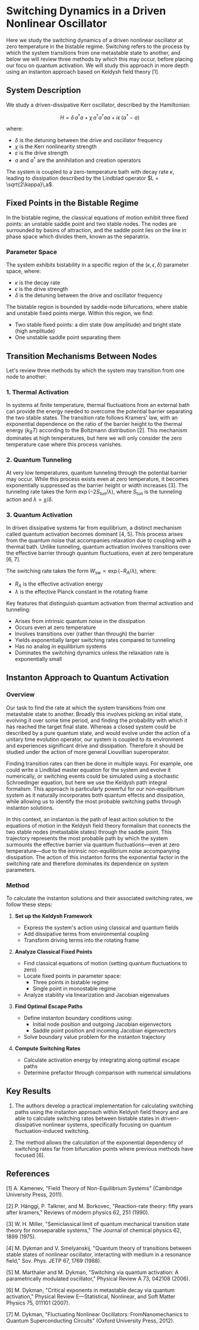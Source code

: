 # Switching Dynamics in a Driven Nonlinear Oscillator

Here we study the switching dynamics of a driven nonlinear oscillator at zero temperature in the bistable regime. Switching refers to the process by which the system transitions from one metastable state to another, and below we will review three methods by which this may occur, before placing our focu on quantum activation. We will study this approach in more depth using an instanton approach based on Keldysh field theory [1].

## System Description

We study a driven-dissipative Kerr oscillator, described by the Hamiltonian:

$$
H = \delta\,a^\dagger a + \chi\,a^\dagger a^\dagger aa + i\varepsilon\,(a^\dagger - a)
$$

where:
- $\delta$ is the detuning between the drive and oscillator frequency
- $\chi$ is the Kerr nonlinearity strength
- $\varepsilon$ is the drive strength
- $a$ and $a^\dagger$ are the annihilation and creation operators

The system is coupled to a zero-temperature bath with decay rate $\kappa$, leading to dissipation described by the Lindblad operator $L = \sqrt{2\kappa}\,a$.

## Fixed Points in the Bistable Regime

In the bistable regime, the classical equations of motion exhibit three fixed points: an unstable saddle point and two stable nodes. The nodes are surrounded by basins of attraction, and the saddle point lies on the line in phase space which divides them, known as the separatrix.

### Parameter Space

The system exhibits bistability in a specific region of the $(\kappa, \epsilon, \delta)$ parameter space, where:
- $\kappa$ is the decay rate
- $\epsilon$ is the drive strength
- $\delta$ is the detuning between the drive and oscillator frequency

The bistable region is bounded by saddle-node bifurcations, where stable and unstable fixed points merge. Within this region, we find:
- Two stable fixed points: a dim state (low amplitude) and bright state (high amplitude)
- One unstable saddle point separating them

## Transition Mechanisms Between Nodes

Let's review three methods by which the system may transition from one node to another:

### 1. Thermal Activation

In systems at finite temperature, thermal fluctuations from an external bath can provide the energy needed to overcome the potential barrier separating the two stable states. The transition rate follows Kramers' law, with an exponential dependence on the ratio of the barrier height to the thermal energy ($k_BT$) according to the Boltzmann distribution [2]. This mechanism dominates at high temperatures, but here we will only consider the zero temperature case where this process vanishes.

### 2. Quantum Tunneling

At very low temperatures, quantum tunneling through the potential barrier may occur. While this process exists even at zero temperature, it becomes exponentially suppressed as the barrier height or width increases [3]. The tunneling rate takes the form $\exp(-2S_{\text{tun}}/\lambda)$, where $S_{\text{tun}}$ is the tunneling action and $\lambda=\chi/\delta$.

### 3. Quantum Activation

In driven dissipative systems far from equilibrium, a distinct mechanism called quantum activation becomes dominant [4, 5]. This process arises from the quantum noise that accompanies relaxation due to coupling with a thermal bath. Unlike tunneling, quantum activation involves transitions over the effective barrier through quantum fluctuations, even at zero temperature [6, 7]. 

The switching rate takes the form $W_{\text{sw}} \propto \exp(-R_A/\lambda)$, where:
- $R_A$ is the effective activation energy
- $\lambda$ is the effective Planck constant in the rotating frame

Key features that distinguish quantum activation from thermal activation and tunneling:
- Arises from intrinsic quantum noise in the dissipation
- Occurs even at zero temperature
- Involves transitions over (rather than through) the barrier
- Yields exponentially larger switching rates compared to tunneling
- Has no analog in equilibrium systems
- Dominates the switching dynamics unless the relaxation rate is exponentially small

## Instanton Approach to Quantum Activation

### Overview

Our task to find the rate at which the system transitions from one metastable state to another. Broadly this involves picking an initial state, evolving it over some time period, and finding the probability with which it has reached the target final state. Whereas a closed system could be described by a pure quantum state, and would evolve under the action of a unitary time evolution operator, our system is coupled to its environment and experiences significant drive and dissipation. Therefore it should be studied under the action of more general Liouvillian superoperator.

Finding transition rates can then be done in multiple ways. For example, one could write a Lindblad master equation for the system and evolve it numerically, or switching events could be simulated using a stochastic Schroedinger equation, but here we use the Keldysh path integral formalism. This approach is particularly powerful for our non-equilibrium system as it naturally incorporates both quantum effects and dissipation, while allowing us to identify the most probable switching paths through instanton solutions.

In this context, an instanton is the path of least action solution to the equations of motion in the Keldysh field theory formalism that connects the two stable nodes (metastable states) through the saddle point. This trajectory represents the most probable path by which the system surmounts the effective barrier via quantum fluctuations—even at zero temperature—due to the intrinsic non-equilibrium noise accompanying dissipation. The action of this instanton forms the exponential factor in the switching rate and therefore dominates its dependence on system parameters.

### Method

To calculate the instanton solutions and their associated switching rates, we follow these steps:

1. **Set up the Keldysh Framework**
   - Express the system's action using classical and quantum fields
   - Add dissipative terms from environmental coupling
   - Transform driving terms into the rotating frame

2. **Analyze Classical Fixed Points**
   - Find classical equations of motion (setting quantum fluctuations to zero)
   - Locate fixed points in parameter space:
     * Three points in bistable regime
     * Single point in monostable regime
   - Analyze stability via linearization and Jacobian eigenvalues

3. **Find Optimal Escape Paths**
   - Define instanton boundary conditions using:
     * Initial node position and outgoing Jacobian eigenvectors
     * Saddle point position and incoming Jacobian eigenvectors
   - Solve boundary value problem for the instanton trajectory

4. **Compute Switching Rates**
   - Calculate activation energy by integrating along optimal escape paths
   - Determine prefactor through comparison with numerical simulations

## Key Results

1. The authors develop a practical implementation for calculating switching paths using the instanton approach within Keldysh field theory and are able to calculate switching rates between bistable states in driven-dissipative nonlinear systems, specifically focusing on quantum fluctuation-induced switching.

2. The method allows the calculation of the exponential dependency of switching rates far from bifurcation points where previous methods have focused [6].

## References

[1] A. Kamenev, "Field Theory of Non-Equilibrium Systems" (Cambridge University Press, 2011).

[2] P. Hänggi, P. Talkner, and M. Borkovec, "Reaction-rate theory: fifty years after kramers," Reviews of modern physics 62, 251 (1990).

[3] W. H. Miller, "Semiclassical limit of quantum mechanical transition state theory for nonseparable systems," The Journal of chemical physics 62, 1899 (1975).

[4] M. Dykman and V. Smelyanskij, "Quantum theory of transitions between stable states of nonlinear oscillator, interacting with medium in a resonance field," Sov. Phys. JETP 67, 1769 (1988).

[5] M. Marthaler and M. Dykman, "Switching via quantum activation: A parametrically modulated oscillator," Physical Review A 73, 042108 (2006).

[6] M. Dykman, "Critical exponents in metastable decay via quantum activation," Physical Review E—Statistical, Nonlinear, and Soft Matter Physics 75, 011101 (2007).

[7] M. Dykman, "Fluctuating Nonlinear Oscillators: FromNanomechanics to Quantum Superconducting Circuits" (Oxford University Press, 2012).